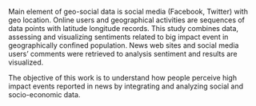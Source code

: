 Main element of geo-social data is social media (Facebook, Twitter) 
with geo location. Online users and geographical activities are sequences
of data points with latitude longitude records. This study combines data, 
assessing and visualizing sentiments related to big impact event in 
geographically confined population. News web sites and social media users’ 
comments were retrieved to analysis sentiment and results are visualized.

The objective of this work is to understand how people perceive
high impact events reported in news by integrating and analyzing
social and socio-economic data.

